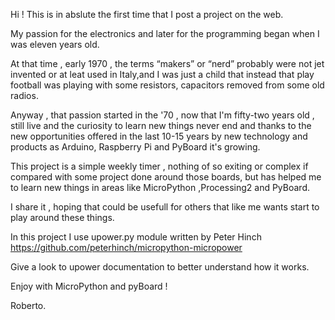   Hi ! 
  This is in abslute the first time that I post a project on the web.

  My passion for the electronics and later for the programming began when I was eleven years old.
 
  At that time , early 1970 , the terms “makers” or “nerd” probably were not jet invented or 
  at leat  used in Italy,and I was just a child that instead that play football was playing with
  some resistors, capacitors removed from some old radios. 

  Anyway , that passion started in the '70 , now that I'm fifty-two years old , still live and the 
  curiosity to learn new things never end and thanks to the new opportunities offered in the last 
  10-15 years by new technology and products as Arduino, Raspberry Pi and PyBoard
  it's growing.   
   
  This project is a simple weekly timer , nothing of so exiting or complex if compared with 
   some project done around those boards, but has helped me to learn new things in areas like 
   MicroPython ,Processing2 and PyBoard.

   I share it , hoping that could be usefull for others that like me wants start to play around these 
   things. 

   In this project I use upower.py module written by Peter Hinch
    https://github.com/peterhinch/micropython-micropower

   Give a look to upower documentation to better understand how it works.

   Enjoy with MicroPython and pyBoard !


   Roberto.
